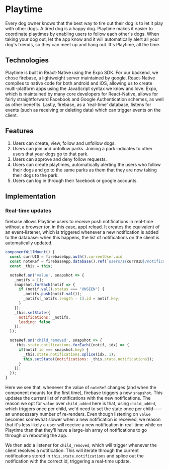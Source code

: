 # Playtime

Every dog owner knows that the best way to tire out their dog is to let it play with other dogs. A tired dog is a happy dog. Playtime makes it easier to coordinate playtimes by enabling users to follow each other's dogs. When taking your dog out, let the app know and it will automatically alert all your dog's friends, so they can meet up and hang out. It's Playtime, all the time.

## Technologies

Playtime is built in React-Native using the Expo SDK. For our backend, we chose firebase, a lightweight server maintained by google. React-Native compiles to native code for both android and iOS, allowing us to create multi-platform apps using the JavaScript syntax we know and love. Expo, which is maintained by many core developers for React-Native, allows for fairly straightforward Facebook and Google Authentication schemes, as well as other benefits. Lastly, firebase, as a 'real-time' database, listens for events (such as receiving or deleting data) which can trigger events on the client.

## Features

1. Users can create, view, follow and unfollow dogs.
2. Users can join and unfollow parks. Joining a park indicates to other users that your dogs go to that park.
3. Users can approve and deny follow requests.
4. Users can create playtimes, automatically alerting the users who follow their dogs and go to the same parks as them that they are now taking their dogs to the park.
5. Users can log in through their facebook or google accounts.

## Implementation

### Real-time updates

firebase allows Playtime users to receive push notifications in real-time without a browser (or, in this case, app) reload. It creates the equivalent of an event-listener, which is triggered whenever a new notification is added to the database: when this happens, the list of notifications on the client is automatically updated.

```JavaScript
componentWillMount() {
  const currUID = firebaseApp.auth().currentUser.uid
  const noteRef = firebaseApp.database().ref(`users/${currUID}/notifications`);
  const _this = this;

  noteRef.on('value', snapshot => {
    _notifs = [];
    snapshot.forEach(notif => {
      if (notif.val().status === "UNSEEN") {
        _notifs.push(notif.val());
        _notifs[_notifs.length - 1].id = notif.key;
      }
    });
    _this.setState({
      notifications: _notifs,
      loading: false
    });
  });

  noteRef.on('child_removed', snapshot => {
    _this.state.notifications.forEach((notif, idx) => {
      if(notif.id === snapshot.key) {
        _this.state.notifications.splice(idx, 1);
        this.setState({notifications: _this.state.notifications});
      }
    });
  });
}
```

Here we see that, whenever the value of `noteRef` changes (and when the component mounts for the first time), firebase triggers a new `snapshot`. This updates the current list of notifications with the new notifications. The reason we opt for `value` over `child_added` here is that, using `child_added`, which triggers once per child, we'd need to set the state once per child——an unnecessary number of re-renders. Even though listening on `value` becomes somewhat slower when a new notification is received, we reason that it's less likely a user will receive a new notification in real-time while on Playtime than that they'll have a large-ish array of notifications to go through on rebooting the app.

We then add a listener for `child_removed`, which will trigger whenever the client resolves a notification. This will iterate through the current notifications stored in `this.state.notifications` and splice out the notification with the correct id, triggering a real-time update.


### 
